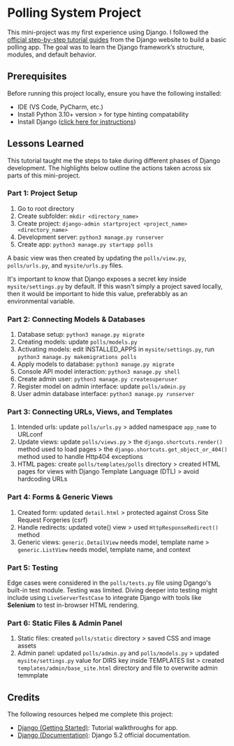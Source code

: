 # Polling System Project

This mini-project was my first experience using Django. I followed the [official step-by-step tutorial guides](https://docs.djangoproject.com/en/5.2/) from the Django website to build a basic polling app. The goal was to learn the Django framework’s structure, modules, and default behavior.

## Prerequisites

Before running this project locally, ensure you have the following installed:

* IDE (VS Code, PyCharm, etc.)
* Install Python 3.10+ version > for type hinting compatability
* Install Django ([click here for instructions](https://www.djangoproject.com/))

## Lessons Learned

This tutorial taught me the steps to take during different phases of Django development. The highlights below outline the actions taken across six parts of this mini-project.

### Part 1: Project Setup

1. Go to root directory
2. Create subfolder: `mkdir <directory_name>`
3. Create project: `django-admin startproject <project_name> <directory_name>`
4. Development server: `python3 manage.py runserver`
5. Create app: `python3 manage.py startapp polls`

A basic view was then created by updating the `polls/view.py`, `polls/urls.py`, and `mysite/urls.py` files.

It's important to know that Django exposes a secret key inside `mysite/settings.py` by default. If this wasn't simply a project saved locally, then it would be important to hide this value, preferabbly as an environmental variable. 

### Part 2: Connecting Models & Databases

1. Database setup: `python3 manage.py migrate`
2. Creating models: update `polls/models.py`
3. Activating models: edit INSTALLED_APPS in `mysite/settings.py`, run `python3 manage.py makemigrations polls`
4. Apply models to database: `python3 manage.py migrate`
5. Console API model interaction: `python3 manage.py shell`
6. Create admin user: `python3 manage.py createsuperuser`
7. Register model on admin interface: update `polls/admin.py`
8. User admin database interface: `python3 manage.py runserver`

### Part 3: Connecting URLs, Views, and Templates

1. Intended urls: update `polls/urls.py` > added namespace `app_name` to URLconf
2. Update views: update `polls/views.py` > the `django.shortcuts.render()` method used to load pages > the `django.shortcuts.get_object_or_404()` method used to handle Http404 exceptions
3. HTML pages: create `polls/templates/polls` directory > created HTML pages for views with Django Template Language (DTL) > avoid hardcoding URLs

### Part 4: Forms & Generic Views

1. Created form: updated `detail.html` > protected against Cross Site Request Forgeries (csrf)
2. Handle redirects: updated vote() view > used `HttpResponseRedirect()` method
3. Generic views: `generic.DetailView` needs model, template name > `generic.ListView` needs model, template name, and context

### Part 5: Testing

Edge cases were considered in the `polls/tests.py` file using Dgango's built-in test module. Testing was limited. Diving deeper into testing might include using `LiveServerTestCase` to integrate Django with tools like **Selenium** to test in-browser HTML rendering.

### Part 6: Static Files & Admin Panel

1. Static files: created `polls/static` directory > saved CSS and image assets
2. Admin panel: updated `polls/admin.py` and `polls/models.py` > updated `mysite/settings.py` value for DIRS key inside TEMPLATES list > created `templates/admin/base_site.html` directory and file to overwrite admin temmplate

## Credits

The following resources helped me complete this project:

* [Django (Getting Started)](https://docs.djangoproject.com/en/5.2/intro/): Tutorial walkthroughs for app.
* [Django (Documentation)](https://docs.djangoproject.com/en/5.2/topics/): Django 5.2 official documentation.
